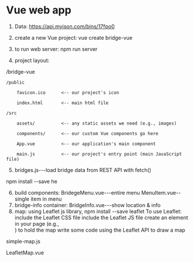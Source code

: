 # Vue web app
1. Data: https://api.myjson.com/bins/17fpo0

2. create a new Vue project: vue create bridge-vue
3. to run web server: npm run server
4. project layout:

/bridge-vue

    /public

        favicon.ico      <-- our project's icon

        index.html       <-- main html file

    /src

        assets/          <-- any static assets we need (e.g., images)

        components/      <-- our custom Vue components go here

        App.vue          <-- our application's main component

        main.js          <-- our project's entry point (main JavaScript file)

5. bridges.js---load bridge data from REST API with fetch()

npm install --save he

6. build components:
 BridegeMenu.vue---entire menu
 MenuItem.vue--single item in menu
7. bridge-info container:
BridgeInfo.vue---show location & info
8. map: using Leaflet js library, npm install --save leaflet
To use Leaflet:
include the Leaflet CSS file
include the Leaflet JS file
create an element in your page (e.g., <div>) to hold the map
write some code using the Leaflet API to draw a map

simple-map.js

LeafletMap.vue
